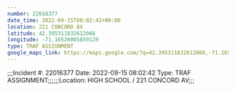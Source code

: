 ```yaml
---
number: 22016377
date_time: 2022-09-15T08:02:42+00:00
location: 221 CONCORD AV
latitude: 42.395311832612066
longitude: -71.16528005859129
type: TRAF ASSIGNMENT
google_maps_link: https://maps.google.com/?q=42.395311832612066,-71.16528005859129
---
```


;;;Incident #: 22016377  Date: 2022-09-15 08:02:42   Type: TRAF ASSIGNMENT;;;;;;Location: HIGH SCHOOL / 221 CONCORD AV;;;
